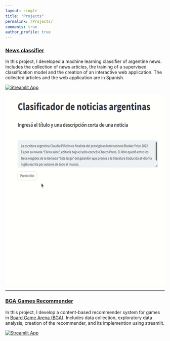 ```yaml
---
layout: single
title: "Projects"
permalink: /Projects/
comments: true
author_profile: true
---
```


### [News classifier](https://github.com/mgiaroli/News_classifier)

In this project, I developed a machine learning classifier of argentine news. Includes the collection of news articles, the training of a supervised classification model and the creation of an interactive web application. The collected articles and the web application are in Spanish.

[![Streamlit App](https://static.streamlit.io/badges/streamlit_badge_black_white.svg)](https://share.streamlit.io/mgiaroli/news_classifier/main/7.Streamlit_App/news_streamlit.py)

<p align="center">
<img src="/others/classifier.gif" width="600" height="600" />
</p>

--- 

### [BGA Games Recommender](https://github.com/mgiaroli/BGA_games_recommender)

In this project, I develop a content-based recommender system for games in [Board Game Arena (BGA)](https://boardgamearena.com/). 
Includes data collection, exploratory data analysis, creation of the recommender, and its implemention using streamlit.

[![Streamlit App](https://static.streamlit.io/badges/streamlit_badge_black_white.svg)](https://share.streamlit.io/mgiaroli/bga_games_recommender/main/3.Recommender/streamlit_app.py)




